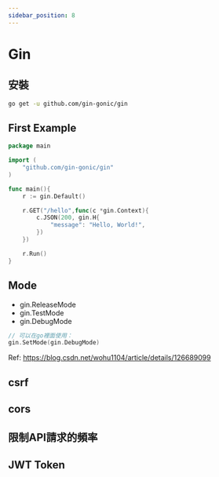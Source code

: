 ```yaml
---
sidebar_position: 8
---
```


# Gin
## 安裝
```bash
go get -u github.com/gin-gonic/gin
```

## First Example
```go
package main

import (
    "github.com/gin-gonic/gin"
)

func main(){
    r := gin.Default()

    r.GET("/hello",func(c *gin.Context){
        c.JSON(200, gin.H{
            "message": "Hello, World!",
        })
    })

    r.Run()
}
```

## Mode
- gin.ReleaseMode
- gin.TestMode
- gin.DebugMode

```go
// 可以在go裡面使用：
gin.SetMode(gin.DebugMode)
```
Ref: https://blog.csdn.net/wohu1104/article/details/126689099

## csrf

## cors

## 限制API請求的頻率

## JWT Token
